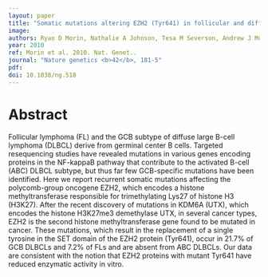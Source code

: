 ```yaml
---
layout: paper
title: "Somatic mutations altering EZH2 (Tyr641) in follicular and diffuse large B-cell lymphomas of germinal-center origin."
image: 
authors: Ryan D Morin, Nathalie A Johnson, Tesa M Severson, Andrew J Mungall, Jianghong An, Rodrigo Goya, Jessica E Paul, Merrill Boyle, Bruce W Woolcock, Florian Kuchenbauer, Damian Yap, R Keith Humphries, Obi L Griffith, Sohrab Shah, Henry Zhu, Michelle Kimbara, Pavel Shashkin, Jean F Charlot, Marianna Tcherpakov, Richard Corbett, Angela Tam, Richard Varhol, Duane Smailus, Michelle Moksa, Yongjun Zhao, Allen Delaney, Hong Qian, Inanc Birol, Jacqueline Schein, Richard Moore, Robert Holt, Doug E Horsman, Joseph M Connors, Steven Jones, Samuel Aparicio, Martin Hirst, Randy D Gascoyne, Marco A Marra
year: 2010
ref: Morin et al. 2010. Nat. Genet..
journal: "Nature genetics <b>42</b>, 181-5"
pdf: 
doi: 10.1038/ng.518
---
```


# Abstract

Follicular lymphoma (FL) and the GCB subtype of diffuse large B-cell lymphoma (DLBCL) derive from germinal center B cells. Targeted resequencing studies have revealed mutations in various genes encoding proteins in the NF-kappaB pathway that contribute to the activated B-cell (ABC) DLBCL subtype, but thus far few GCB-specific mutations have been identified. Here we report recurrent somatic mutations affecting the polycomb-group oncogene EZH2, which encodes a histone methyltransferase responsible for trimethylating Lys27 of histone H3 (H3K27). After the recent discovery of mutations in KDM6A (UTX), which encodes the histone H3K27me3 demethylase UTX, in several cancer types, EZH2 is the second histone methyltransferase gene found to be mutated in cancer. These mutations, which result in the replacement of a single tyrosine in the SET domain of the EZH2 protein (Tyr641), occur in 21.7% of GCB DLBCLs and 7.2% of FLs and are absent from ABC DLBCLs. Our data are consistent with the notion that EZH2 proteins with mutant Tyr641 have reduced enzymatic activity in vitro.


